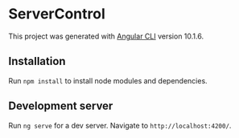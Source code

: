 # ServerControl

This project was generated with [Angular CLI](https://github.com/angular/angular-cli) version 10.1.6.

## Installation

Run `npm install` to install node modules and dependencies.

## Development server

Run `ng serve` for a dev server. Navigate to `http://localhost:4200/`.
